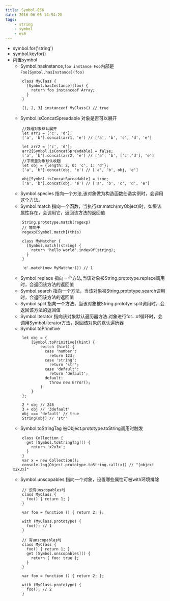 ```yaml
---
title: Symbol-ES6
date: 2016-06-05 14:54:28
tags:
	- string
	- symbol
	- es6
---
```


* symbol.for('string')
* symbol.keyfor()
* 内置symbol
	* Symbol.hasInstance,`foo instance Foo`内部是`Foo[Symbol.hasInstance](foo)`
	````
		class MyClass {
		  [Symbol.hasInstance](foo) {
		    return foo instanceof Array;
		  }
		}

		[1, 2, 3] instanceof MyClass() // true
	````
	* Symbol.isConcatSpreadable 对象是否可以展开
	````
		//数组对象默认展开
		let arr1 = ['c', 'd'];
		['a', 'b'].concat(arr1, 'e') // ['a', 'b', 'c', 'd', 'e']

		let arr2 = ['c', 'd'];
		arr2[Symbol.isConcatSpreadable] = false;
		['a', 'b'].concat(arr2, 'e') // ['a', 'b', ['c','d'], 'e']
		//字面量对象默认收起
		let obj = {length: 2, 0: 'c', 1: 'd'};
		['a', 'b'].concat(obj, 'e') // ['a', 'b', obj, 'e']

		obj[Symbol.isConcatSpreadable] = true;
		['a', 'b'].concat(obj, 'e') // ['a', 'b', 'c', 'd', 'e']
	````
	* Symbol.species 指向一个方法,该对象做为构造函数创造实例时，会调用这个方法。
	* Symbol.match 指向一个函数，当执行str.match(myObject)时，如果该属性存在，会调用它，返回该方法的返回值
	````
		String.prototype.match(regexp)
		// 等同于
		regexp[Symbol.match](this)

		class MyMatcher {
		  [Symbol.match](string) {
		    return 'hello world'.indexOf(string);
		  }
		}

		'e'.match(new MyMatcher()) // 1
	````
	* Symbol.replace 指向一个方法,当该对象被String.prototype.replace调用时，会返回该方法的返回值
	* Symbol.search 指向一个方法，当该对象被String.prototype.search调用时，会返回该方法的返回值
	* Symbol.split 指向一个方法，当该对象被String.prototye.split调用时，会返回该方法的返回值
	* Symbol.iterator 指向该对象默认遍历器方法.对象进行for...of循环时，会调用Symbol.iterator方法，返回该对象的默认遍历器
	* Symbol.toPrimitive
	````
		let obj = {
		  	[Symbol.toPrimitive](hint) {
			    switch (hint) {
			      case 'number':
			        return 123;
			      case 'string':
			        return 'str';
			      case 'default':
			        return 'default';
			      default:
			        throw new Error();
		     	}
		   	}
		};

		2 * obj // 246
		3 + obj // '3default'
		obj === 'default' // true
		String(obj) // 'str'
	````
	* Symbol.toStringTag 被Object.prototype.toString调用时触发
	````
		class Collection {
		  get [Symbol.toStringTag]() {
		    return 'x2x3x';
		  }
		}
		var x = new Collection();
		console.log(Object.prototype.toString.call(x)) // "[object x2x3x]"
	````
	* Symbol.unscopables 指向一个对象，设置哪些属性可被with环境排除
	````
		// 没有unscopables时
		class MyClass {
		  foo() { return 1; }
		}

		var foo = function () { return 2; };

		with (MyClass.prototype) {
		  foo(); // 1
		}

		// 有unscopables时
		class MyClass {
		  foo() { return 1; }
		  get [Symbol.unscopables]() {
		    return { foo: true };
		  }
		}

		var foo = function () { return 2; };

		with (MyClass.prototype) {
		  foo(); // 2
		}
	````